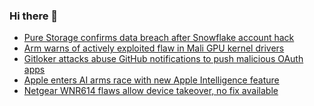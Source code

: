 ### Hi there 👋

<!--START_SECTION:feed-->
* [Pure Storage confirms data breach after Snowflake account hack](https://www.bleepingcomputer.com/news/security/pure-storage-confirms-data-breach-after-snowflake-account-hack/)
* [Arm warns of actively exploited flaw in Mali GPU kernel drivers](https://www.bleepingcomputer.com/news/security/arm-warns-of-actively-exploited-flaw-in-mali-gpu-kernel-drivers/)
* [Gitloker attacks abuse GitHub notifications to push malicious OAuth apps](https://www.bleepingcomputer.com/news/security/gitloker-attacks-abuse-github-notifications-to-push-malicious-oauth-apps/)
* [Apple enters AI arms race with new Apple Intelligence feature](https://www.bleepingcomputer.com/news/apple/apple-enters-ai-arms-race-with-new-apple-intelligence-feature/)
* [Netgear WNR614 flaws allow device takeover, no fix available](https://www.bleepingcomputer.com/news/security/netgear-wnr614-flaws-allow-device-takeover-no-fix-available/)
<!--END_SECTION:feed-->

<!--
**frankenk/frankenk** is a ✨ _special_ ✨ repository because its `README.md` (this file) appears on your GitHub profile.

Here are some ideas to get you started:

- 🔭 I’m currently working on ...
- 🌱 I’m currently learning ...
- 👯 I’m looking to collaborate on ...
- 🤔 I’m looking for help with ...
- 💬 Ask me about ...
- 📫 How to reach me: ...
- 😄 Pronouns: ...
- ⚡ Fun fact: ...
-->



